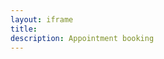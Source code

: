 ```yaml
---
layout: iframe
title: 
description: Appointment booking
---
```


<p></p>

<iframe id= 'myFrame' src="" frameborder="0" allowfullscreen></iframe>

<script>
var docId = urlParam() || "1";

if (docId == "2"){
$(document).attr("title", "Dr Shalima Pinnamaneni");
$('#project_title').text("Dr Shalima Pinnamaneni");
$('p').html("Book appointment with <a href='https://orthosam.com/shalima/#about'>Dr Shalima Pinnamaneni</a> <small>M.D General Medicine</small> :");
$('#myFrame').attr('src', 'https://script.google.com/macros/s/AKfycbwIyXk_Rtjg5YRh1j-1DjJ-in2rjhcAy0S6exkl6QkGoYdnx6PJTe_P56ot7HLkpXTV/exec');
} else {
$(document).attr("title", "Dr Samuel Manoj");
$('#project_title').text("Dr Samuel Manoj Ch");
$('p').html("Book appointment with <a href='https://orthosam.com/samuel/#about'>Dr Samuel Manoj Ch</a> <small>M.S Orthopaedics(Manipal)</small> :");
$('#myFrame').attr('src','https://script.google.com/macros/s/AKfycbz7tfzGTGQ_LYCOpfG1s64EWVtz_RvcvVKMFfsUssTtCoNOPkqvzx60gWlzCFJZZzS9_w/exec');
}
function urlParam(){
var url = new URL(window.location.href);
var param = url.searchParams.toString().slice(0, -1);
return param;
}

function otherSignedInStuff(googleUser){}

</script>
